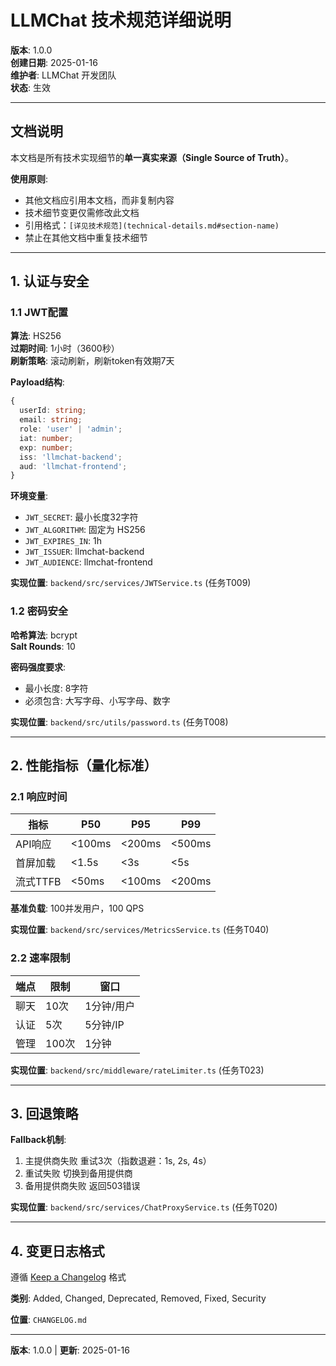 ﻿# LLMChat 技术规范详细说明

**版本**: 1.0.0  
**创建日期**: 2025-01-16  
**维护者**: LLMChat 开发团队  
**状态**: 生效

---

## 文档说明

本文档是所有技术实现细节的**单一真实来源（Single Source of Truth）**。

**使用原则**:
-  其他文档应引用本文档，而非复制内容
-  技术细节变更仅需修改此文档
-  引用格式：`[详见技术规范](technical-details.md#section-name)`
-  禁止在其他文档中重复技术细节

---

## 1. 认证与安全

### 1.1 JWT配置

**算法**: HS256  
**过期时间**: 1小时（3600秒）  
**刷新策略**: 滚动刷新，刷新token有效期7天  

**Payload结构**:
```typescript
{
  userId: string;
  email: string;
  role: 'user' | 'admin';
  iat: number;
  exp: number;
  iss: 'llmchat-backend';
  aud: 'llmchat-frontend';
}
```

**环境变量**:
- `JWT_SECRET`: 最小长度32字符
- `JWT_ALGORITHM`: 固定为 HS256
- `JWT_EXPIRES_IN`: 1h
- `JWT_ISSUER`: llmchat-backend
- `JWT_AUDIENCE`: llmchat-frontend

**实现位置**: `backend/src/services/JWTService.ts` (任务T009)

### 1.2 密码安全

**哈希算法**: bcrypt  
**Salt Rounds**: 10  

**密码强度要求**:
- 最小长度: 8字符
- 必须包含: 大写字母、小写字母、数字

**实现位置**: `backend/src/utils/password.ts` (任务T008)

---

## 2. 性能指标（量化标准）

### 2.1 响应时间

| 指标 | P50 | P95 | P99 |
|------|-----|-----|-----|
| API响应 | <100ms | <200ms | <500ms |
| 首屏加载 | <1.5s | <3s | <5s |
| 流式TTFB | <50ms | <100ms | <200ms |

**基准负载**: 100并发用户，100 QPS

**实现位置**: `backend/src/services/MetricsService.ts` (任务T040)

### 2.2 速率限制

| 端点 | 限制 | 窗口 |
|------|------|------|
| 聊天 | 10次 | 1分钟/用户 |
| 认证 | 5次 | 5分钟/IP |
| 管理 | 100次 | 1分钟 |

**实现位置**: `backend/src/middleware/rateLimiter.ts` (任务T023)

---

## 3. 回退策略

**Fallback机制**:
1. 主提供商失败  重试3次（指数退避：1s, 2s, 4s）
2. 重试失败  切换到备用提供商
3. 备用提供商失败  返回503错误

**实现位置**: `backend/src/services/ChatProxyService.ts` (任务T020)

---

## 4. 变更日志格式

遵循 [Keep a Changelog](https://keepachangelog.com/) 格式

**类别**: Added, Changed, Deprecated, Removed, Fixed, Security

**位置**: `CHANGELOG.md`

---

**版本**: 1.0.0 | **更新**: 2025-01-16
